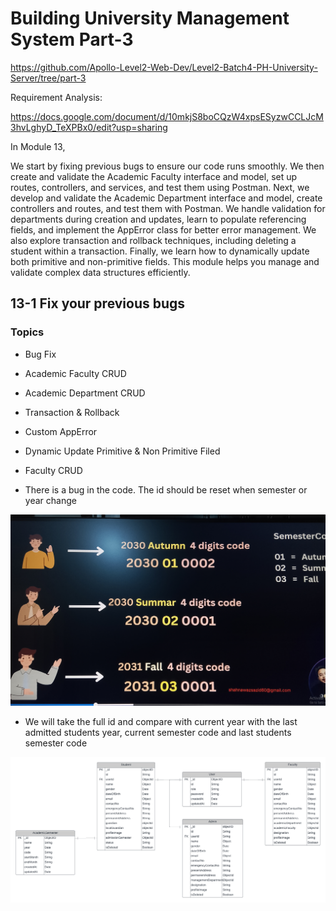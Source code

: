 # Building University Management System Part-3

https://github.com/Apollo-Level2-Web-Dev/Level2-Batch4-PH-University-Server/tree/part-3

Requirement Analysis:

https://docs.google.com/document/d/10mkjS8boCQzW4xpsESyzwCCLJcM3hvLghyD_TeXPBx0/edit?usp=sharing

In Module 13,

We start by fixing previous bugs to ensure our code runs smoothly. We then create and validate the Academic Faculty interface and model, set up routes, controllers, and services, and test them using Postman. Next, we develop and validate the Academic Department interface and model, create controllers and routes, and test them with Postman. We handle validation for departments during creation and updates, learn to populate referencing fields, and implement the AppError class for better error management. We also explore transaction and rollback techniques, including deleting a student within a transaction. Finally, we learn how to dynamically update both primitive and non-primitive fields. This module helps you manage and validate complex data structures efficiently.

## 13-1 Fix your previous bugs

### Topics

- Bug Fix
- Academic Faculty CRUD
- Academic Department CRUD
- Transaction & Rollback
- Custom AppError
- Dynamic Update Primitive & Non Primitive Filed
- Faculty CRUD

- There is a bug in the code. The id should be reset when semester or year change

![alt text](IMG_20241202_181054.jpg)

- We will take the full id and compare with current year with the last admitted students year, current semester code and last students semester code

![alt text](image.png)

